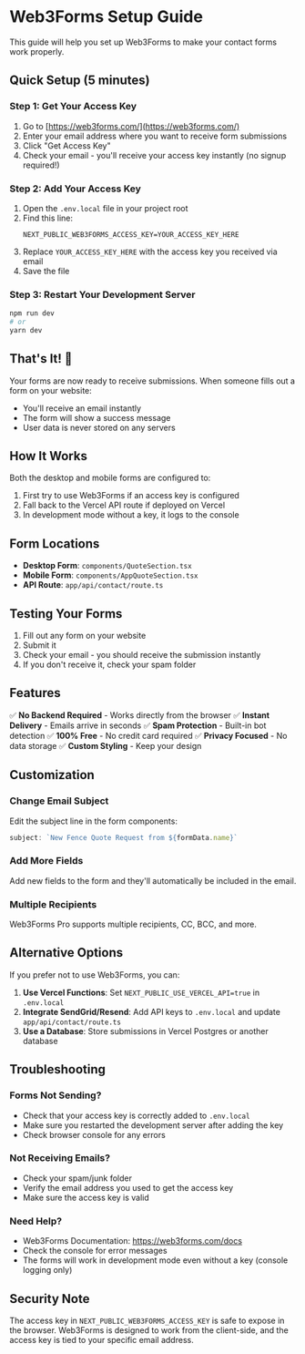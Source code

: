 # Web3Forms Setup Guide

This guide will help you set up Web3Forms to make your contact forms work properly.

## Quick Setup (5 minutes)

### Step 1: Get Your Access Key

1. Go to [https://web3forms.com/](https://web3forms.com/)
2. Enter your email address where you want to receive form submissions
3. Click "Get Access Key"
4. Check your email - you'll receive your access key instantly (no signup required!)

### Step 2: Add Your Access Key

1. Open the `.env.local` file in your project root
2. Find this line:
   ```
   NEXT_PUBLIC_WEB3FORMS_ACCESS_KEY=YOUR_ACCESS_KEY_HERE
   ```
3. Replace `YOUR_ACCESS_KEY_HERE` with the access key you received via email
4. Save the file

### Step 3: Restart Your Development Server

```bash
npm run dev
# or
yarn dev
```

## That's It! 🎉

Your forms are now ready to receive submissions. When someone fills out a form on your website:
- You'll receive an email instantly
- The form will show a success message
- User data is never stored on any servers

## How It Works

Both the desktop and mobile forms are configured to:
1. First try to use Web3Forms if an access key is configured
2. Fall back to the Vercel API route if deployed on Vercel
3. In development mode without a key, it logs to the console

## Form Locations

- **Desktop Form**: `components/QuoteSection.tsx`
- **Mobile Form**: `components/AppQuoteSection.tsx`
- **API Route**: `app/api/contact/route.ts`

## Testing Your Forms

1. Fill out any form on your website
2. Submit it
3. Check your email - you should receive the submission instantly
4. If you don't receive it, check your spam folder

## Features

✅ **No Backend Required** - Works directly from the browser
✅ **Instant Delivery** - Emails arrive in seconds
✅ **Spam Protection** - Built-in bot detection
✅ **100% Free** - No credit card required
✅ **Privacy Focused** - No data storage
✅ **Custom Styling** - Keep your design

## Customization

### Change Email Subject
Edit the subject line in the form components:
```javascript
subject: `New Fence Quote Request from ${formData.name}`
```

### Add More Fields
Add new fields to the form and they'll automatically be included in the email.

### Multiple Recipients
Web3Forms Pro supports multiple recipients, CC, BCC, and more.

## Alternative Options

If you prefer not to use Web3Forms, you can:

1. **Use Vercel Functions**: Set `NEXT_PUBLIC_USE_VERCEL_API=true` in `.env.local`
2. **Integrate SendGrid/Resend**: Add API keys to `.env.local` and update `app/api/contact/route.ts`
3. **Use a Database**: Store submissions in Vercel Postgres or another database

## Troubleshooting

### Forms Not Sending?
- Check that your access key is correctly added to `.env.local`
- Make sure you restarted the development server after adding the key
- Check browser console for any errors

### Not Receiving Emails?
- Check your spam/junk folder
- Verify the email address you used to get the access key
- Make sure the access key is valid

### Need Help?
- Web3Forms Documentation: https://web3forms.com/docs
- Check the console for error messages
- The forms will work in development mode even without a key (console logging only)

## Security Note

The access key in `NEXT_PUBLIC_WEB3FORMS_ACCESS_KEY` is safe to expose in the browser. Web3Forms is designed to work from the client-side, and the access key is tied to your specific email address.